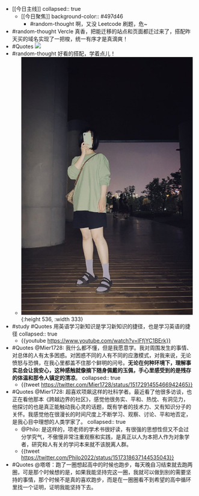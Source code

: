 - [[今日主线]]
  collapsed:: true
	- [[今日聚焦]]
	  background-color:: #497d46
		- #random-thought 啊，又没 Leetcode 刷题，危~
- #random-thought Vercle 真香，把能迁移的站点和页面都迁过来了，搭配昨天买的域名实现了一把梭，统一有序才是真滴爽！
- #Quotes ![](blob:https://web.telegram.org/5fe91151-6298-43d1-a1b0-b9f104634607)
- #random-thought 好看的搭配，学着点儿！
	- ![image.png](../assets/image_1650894583602_0.png){:height 536, :width 333}
- #study #Quotes 用英语学习新知识是学习新知识的捷径，也是学习英语的捷径
  collapsed:: true
	- {{youtube https://www.youtube.com/watch?v=lFfjYC1BErk}}
- #Quotes @Mier1728: 我什么都不懂，但是我愿意学。我对周围发生的事情、对总体的人有太多困惑。对困惑不同的人有不同的应激模式，对我来说，无论愤怒与恐惧，在我心里都盖不住那个鲜明的问号。**无论在何种环境下，理解事实总会让我安心，这种感触就像摘下随身佩戴的玉佩，手心里感受到的是残存的体温和那令人镇定的清凉**。
  collapsed:: true
	- {{tweet https://twitter.com/Mier1728/status/1517291455466942465}}
- #Quotes @Mier1728: 超喜欢项飙这样的社科学者。最近看了他很多访谈，也正在看他那本《跨越边界的社区》，感觉他很务实、平和、热忱、有洞见力，他探讨的也是真正能触动我心灵的话题，既有学者的技术力、又有知识分子的关怀。我感觉他在很漫长的时间尺度上不断学习、观察、讨论、平和地否定，是我心目中理想的人类学家了。
  collapsed:: true
	- @Philo: 是这样的，项老师的学术书很好读，有很强的思想性但又不会过分学究气，不傲慢非常注重观察和实践，是真正以人为本把人作为对象学者，研究和人有关的学问本来就不该脱离人群。
	- {{tweet https://twitter.com/Philo2022/status/1517318637144535043}}
- #Quotes @塔塔：跑了一圈想起高中的时候也跑步，每天晚自习结束就去跑两圈，可是那个时候想的是，如果我能坚持完这一圈，我就可以做到别的需要坚持的事情，那个时候不是真的喜欢跑步，而是在一圈圈看不到希望的高中循环里找一个证明，证明我能坚持下去。